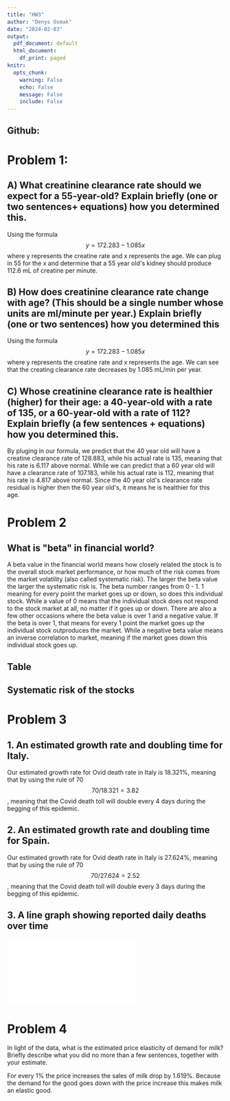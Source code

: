 ```yaml
---
title: "HW3"
author: "Denys Osmak"
date: "2024-02-03"
output:
  pdf_document: default
  html_document:
    df_print: paged
knitr:
  opts_chunk:
    warning: False
    echo: False
    message: False
    include: False
---
```




## Github:

# Problem 1:



## A) What creatinine clearance rate should we expect for a 55-year-old? Explain briefly (one or two sentences+ equations) how you determined this.

Using the formula $$ y = 172.283 - 1.085x $$ where y represents the creatine rate and x represents the age. We can plug in 55 for the x and determine that a 55 year old's kidney should produce 112.6 mL of creatine per minute.

## B) How does creatinine clearance rate change with age? (This should be a single number whose units are ml/minute per year.) Explain briefly (one or two sentences) how you determined this

Using the formula $$ y = 172.283 - 1.085x $$ where y represents the creatine rate and x represents the age. We can see that the creating clearance rate decreases by 1.085 mL/min per year.

## C) Whose creatinine clearance rate is healthier (higher) for their age: a 40-year-old with a rate of 135, or a 60-year-old with a rate of 112? Explain briefly (a few sentences + equations) how you determined this.

By pluging in our formula, we predict that the 40 year old will have a creatine clearance rate of 128.883, while his actual rate is 135, meaning that his rate is 6.117 above normal. While we can predict that a 60 year old will have a clearance rate of 107.183, while his actual rate is 112, meaning that his rate is 4.817 above normal. Since the 40 year old's clearance rate residual is higher then the 60 year old's, it means he is healthier for this age.

# Problem 2



## What is "beta" in financial world?

A beta value in the financial world means how closely related the stock is to the overall stock market performance, or how much of the risk comes from the market volatility (also called systematic risk). The larger the beta value the larger the systematic risk is. The beta number ranges from 0 - 1. 1 meaning for every point the market goes up or down, so does this individual stock. While a value of 0 means that the individual stock does not respond to the stock market at all, no matter if it goes up or down. There are also a few other occasions where the beta value is over 1 and a negative value. If the beta is over 1, that means for every 1 point the market goes up the individual stock outproduces the market. While a negative beta value means an inverse correlation to market, meaning if the market goes down this individual stock goes up.

## Table



## Systematic risk of the stocks

# Problem 3



## 1. An estimated growth rate and doubling time for Italy.



Our estimated growth rate for Ovid death rate in Italy is 18.321%, meaning that by using the rule of 70 $$ 70/18.321 = 3.82$$, meaning that the Covid death toll will double every 4 days during the begging of this epidemic.

## 2. An estimated growth rate and doubling time for Spain.



Our estimated growth rate for Ovid death rate in Italy is 27.624%, meaning that by using the rule of 70 $$ 70/27.624 = 2.52$$, meaning that the Covid death toll will double every 3 days during the begging of this epidemic.

## 3. A line graph showing reported daily deaths over time

![](HW3_files/figure-latex/unnamed-chunk-8-1.pdf)<!-- --> 

# Problem 4

In light of the data, what is the estimated price elasticity of demand for milk? Briefly describe what you did no more than a few sentences, together with your estimate.



For every 1% the price increases the sales of milk drop by 1.619%. Because the demand for the good goes down with the price increase this makes milk an elastic good.
